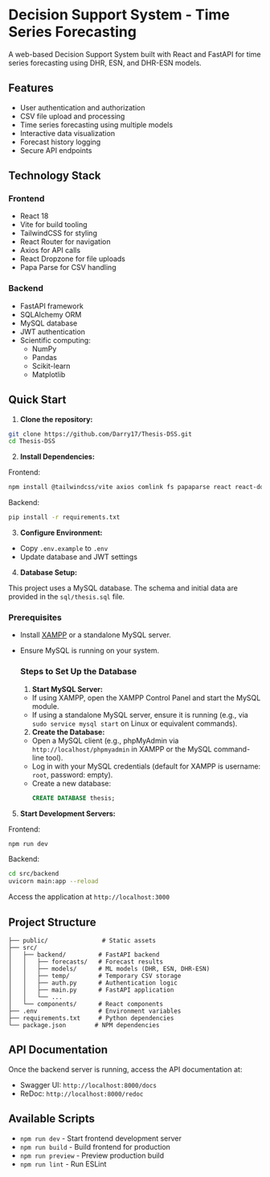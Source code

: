 # Decision Support System - Time Series Forecasting

A web-based Decision Support System built with React and FastAPI for time series forecasting using DHR, ESN, and DHR-ESN models.

## Features

- User authentication and authorization
- CSV file upload and processing
- Time series forecasting using multiple models
- Interactive data visualization
- Forecast history logging
- Secure API endpoints

## Technology Stack

### Frontend

- React 18
- Vite for build tooling
- TailwindCSS for styling
- React Router for navigation
- Axios for API calls
- React Dropzone for file uploads
- Papa Parse for CSV handling

### Backend

- FastAPI framework
- SQLAlchemy ORM
- MySQL database
- JWT authentication
- Scientific computing:
  - NumPy
  - Pandas
  - Scikit-learn
  - Matplotlib

## Quick Start

1. **Clone the repository:**

```bash
git clone https://github.com/Darry17/Thesis-DSS.git
cd Thesis-DSS
```

2. **Install Dependencies:**

Frontend:

```bash
npm install @tailwindcss/vite axios comlink fs papaparse react react-dom react-dropzone react-router-dom @eslint/js @types/react @types/react-dom @vitejs/plugin-react eslint eslint-plugin-react eslint-plugin-react-hooks eslint-plugin-react-refresh globals vite worker-loader unocss react-chartjs-2
```

Backend:

```bash
pip install -r requirements.txt
```

3. **Configure Environment:**

- Copy `.env.example` to `.env`
- Update database and JWT settings

4. **Database Setup:**

This project uses a MySQL database. The schema and initial data are provided in the `sql/thesis.sql` file.

### Prerequisites

- Install [XAMPP](https://www.apachefriends.org/index.html) or a standalone MySQL server.
- Ensure MySQL is running on your system.

  ### Steps to Set Up the Database

  1. **Start MySQL Server:**

  - If using XAMPP, open the XAMPP Control Panel and start the MySQL module.
  - If using a standalone MySQL server, ensure it is running (e.g., via `sudo service mysql start` on Linux or equivalent commands).

  2. **Create the Database:**

  - Open a MySQL client (e.g., phpMyAdmin via `http://localhost/phpmyadmin` in XAMPP or the MySQL command-line tool).
  - Log in with your MySQL credentials (default for XAMPP is username: `root`, password: empty).
  - Create a new database:
    ```sql
    CREATE DATABASE thesis;
    ```

5. **Start Development Servers:**

Frontend:

```bash
npm run dev
```

Backend:

```bash
cd src/backend
uvicorn main:app --reload
```

Access the application at `http://localhost:3000`

## Project Structure

```
├── public/               # Static assets
├── src/
│   ├── backend/         # FastAPI backend
│   │   ├── forecasts/   # Forecast results
│   │   ├── models/      # ML models (DHR, ESN, DHR-ESN)
│   │   ├── temp/        # Temporary CSV storage
│   │   ├── auth.py      # Authentication logic
│   │   ├── main.py      # FastAPI application
│   │   └── ...
│   └── components/      # React components
├── .env                 # Environment variables
├── requirements.txt     # Python dependencies
└── package.json        # NPM dependencies
```

## API Documentation

Once the backend server is running, access the API documentation at:

- Swagger UI: `http://localhost:8000/docs`
- ReDoc: `http://localhost:8000/redoc`

## Available Scripts

- `npm run dev` - Start frontend development server
- `npm run build` - Build frontend for production
- `npm run preview` - Preview production build
- `npm run lint` - Run ESLint

